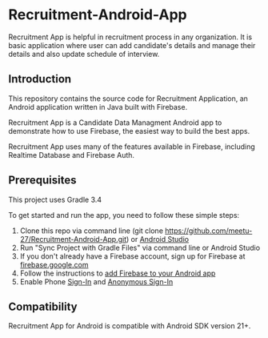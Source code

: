 # Recruitment-Android-App
Recruitment App is helpful in recruitment process in any organization. It is basic application where user can add candidate's details and 
manage their details and also update schedule of interview.

## Introduction
This repository contains the source code for Recruitment Application, an Android application written in Java built with Firebase.

Recruitment App is a Candidate Data Managment Android app to demonstrate how to use Firebase, the easiest way to build the best apps.

Recruitment App uses many of the features available in Firebase, including Realtime Database and Firebase Auth.


## Prerequisites

This project uses Gradle 3.4

To get started and run the app, you need to follow these simple steps:

1. Clone this repo via command line (git clone https://github.com/meetu-27/Recruitment-Android-App.git) or [Android Studio](https://stackoverflow.com/questions/16597092/how-to-clone-a-remote-git-repository-with-android-studio/16597664#16597664)
2. Run "Sync Project with Gradle Files" via command line or Android Studio
3. If you don't already have a Firebase account, sign up for Firebase at [firebase.google.com](https://firebase.google.com/)
4. Follow the instructions to [add Firebase to your Android app](https://firebase.google.com/docs/android/setup#add_firebase_to_your_app)
5. Enable Phone [Sign-In](https://firebase.google.com/docs/auth/android/phone-auth) and [Anonymous Sign-In](https://firebase.google.com/docs/auth/android/anonymous-auth)

## Compatibility

Recruitment App for Android is compatible with Android SDK version 21+.

